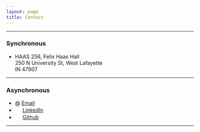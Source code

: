 ```yaml
---
layout: page
title: Contact
---
```


---

### Synchronous

- HAAS 256, Felix Haas Hall  
250 N University St, West Lafayette  
IN 47907

---

### Asynchronous

<ul>
<li><span style="color:black;">@</span> <a href="mailto:dth.bht@gmail.com">Email</a></li>
<li><svg style="width: 16px; height: 16px; display: inline-block;"><use xlink:href="{{ '/assets/minima-social-icons.svg#linkedin' | relative_url }}"></use></svg> <a href="https://www.linkedin.com/in/adithyabhatkajake">LinkedIn</a></li>
<li><svg style="width: 16px; height: 16px; display: inline-block;"><use xlink:href="{{ '/assets/minima-social-icons.svg#github' | relative_url }}"></use></svg> <a href="https://github.com/adithyabhatkajake">Github</a></li>
</ul>

---
